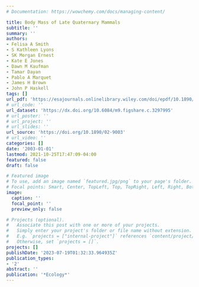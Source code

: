 ```yaml
---
# Documentation: https://wowchemy.com/docs/managing-content/

title: Body Mass of Late Quaternary Mammals
subtitle: ''
summary: ''
authors:
- Felisa A Smith
- S Kathleen Lyons
- SK Morgan Ernest
- Kate E Jones
- Dawn M Kaufman
- Tamar Dayan
- Pablo A Marquet
- James H Brown
- John P Haskell
tags: []
url_pdf: 'https://esajournals.onlinelibrary.wiley.com/doi/epdf/10.1890/02-9003'
# url_code: ''
url_dataset: 'https://dx.doi.org/10.6084/m9.figshare.c.3297995'
# url_poster: ''
# url_project: ''
# url_slides: ''
url_source: 'https://doi.org/10.1890/02-9003'
# url_video: ''
categories: []
date: '2003-01-01'
lastmod: 2021-10-25T17:47:09-04:00
featured: false
draft: false

# Featured image
# To use, add an image named `featured.jpg/png` to your page's folder.
# Focal points: Smart, Center, TopLeft, Top, TopRight, Left, Right, BottomLeft, Bottom, BottomRight.
image:
  caption: ''
  focal_point: ''
  preview_only: false

# Projects (optional).
#   Associate this post with one or more of your projects.
#   Simply enter your project's folder or file name without extension.
#   E.g. `projects = ["internal-project"]` references `content/project/deep-learning/index.md`.
#   Otherwise, set `projects = []`.
projects: []
publishDate: '2023-07-19T01:32:33.964935Z'
publication_types:
- '2'
abstract: ''
publication: '*Ecology*'
---
```

